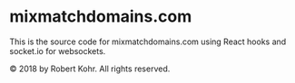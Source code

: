 # mixmatchdomains.com

This is the source code for mixmatchdomains.com using React hooks and socket.io for websockets. 

© 2018 by Robert Kohr. All rights reserved. 
